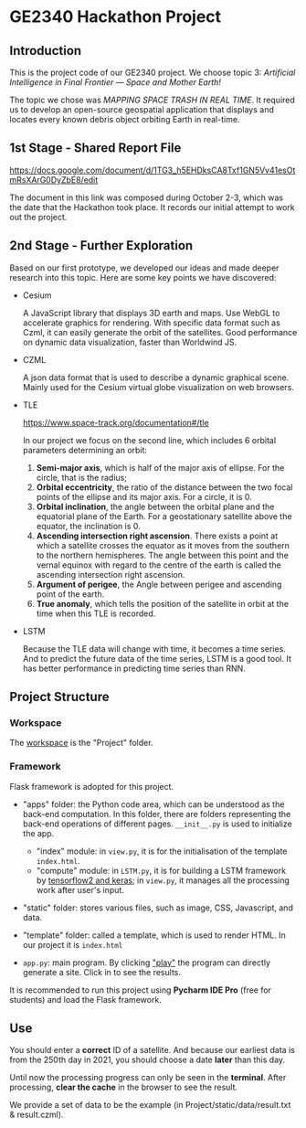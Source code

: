 # GE2340 Hackathon Project

## Introduction

This is the project code of our GE2340 project. We choose topic 3: *Artificial Intelligence in Final Frontier — Space and Mother Earth!*

The topic we chose was *MAPPING SPACE TRASH IN REAL TIME*. It required us to develop an open-source geospatial application that displays and locates every known debris object orbiting Earth in real-time.

## 1st Stage - Shared Report File

https://docs.google.com/document/d/1TG3_h5EHDksCA8Txf1GN5Vv41esOtmRsXArG0DyZbE8/edit

The document in this link was composed during October 2-3, which was the date that the Hackathon took place. It records our initial attempt to work out the project.

## 2nd Stage - Further Exploration

Based on our first prototype, we developed our ideas and made deeper research into this topic. Here are some key points we have discovered:

- Cesium

  A JavaScript library that displays 3D earth and maps. Use WebGL to accelerate graphics for rendering. With specific data format such as Czml, it can easily generate the orbit of the satellites. Good performance on dynamic data visualization, faster than Worldwind JS.

- CZML

  A json data format that is used to describe a dynamic graphical scene. Mainly used for the Cesium virtual globe visualization on web browsers.

- TLE

  https://www.space-track.org/documentation#/tle

  In our project we focus on the second line, which includes 6 orbital parameters determining an orbit:

  1. **Semi-major axis**, which is half of the major axis of ellipse. For the circle, that is the radius;
  2. **Orbital eccentricity**, the ratio of the distance between the two focal points of the ellipse and its major axis. For a circle, it is 0.
  3. **Orbital inclination**, the angle between the orbital plane and the equatorial plane of the Earth. For a geostationary satellite above the equator, the inclination is 0.
  4. **Ascending intersection right ascension**. There exists a point at which a satellite crosses the equator as it moves from the southern to the northern hemispheres. The angle between this point and the vernal equinox with regard to the centre of the earth is called the ascending intersection right ascension.
  5. **Argument of perigee**, the Angle between perigee and ascending point of the earth.
  6. **True anomaly**, which tells the position of the satellite in orbit at the time when this TLE is recorded.

- LSTM

  Because the TLE data will change with time, it becomes a time series. And to predict the future data of the time series, LSTM is a good tool. It has better performance in predicting time series than RNN.

## Project Structure

### Workspace

The <u>workspace</u> is the "Project" folder.

### Framework

Flask framework is adopted for this project.

- "apps" folder: the Python code area, which can be understood as the back-end computation. In this folder, there are folders representing the back-end operations of different pages.  `__init__.py` is used to initialize the app.
  - "index" module: in `view.py`, it is for the initialisation of the template `index.html`.
  - "compute" module: in `LSTM.py`, it is for building a LSTM framework by <u>tensorflow2 and keras</u>; in `view.py`, it manages all the processing work after user's input.
- "static" folder: stores various files, such as image, CSS, Javascript, and data.

- "template" folder: called a template, which is used to render HTML. In our project it is `index.html`

- `app.py`: main program. By clicking <u>"play"</u> the program can directly generate a site. Click in to see the results.

It is recommended to run this project using **Pycharm IDE Pro** (free for students) and load the Flask framework.

## Use

You should enter a **correct** ID of a satellite. And because our earliest data is from the 250th day in 2021, you should choose a date **later** than this day.

Until now the processing progress can only be seen in the **terminal**. After processing, **clear the cache** in the browser to see the result.

We provide a set of data to be the example (in Project/static/data/result.txt & result.czml).
